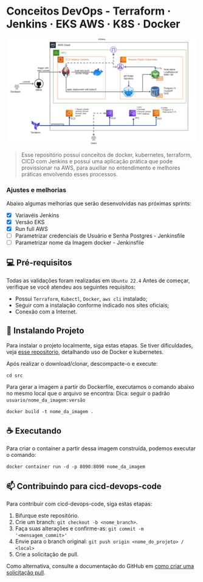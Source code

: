 # Conceitos DevOps - Terraform · Jenkins · EKS AWS · K8S · Docker

<!---Esses são exemplos. Veja https://shields.io para outras pessoas ou para personalizar este conjunto de escudos. Você pode querer incluir dependências, status do projeto e informações de licença aqui--->

<img src="assets/arch-aws.png" alt="Arquitetura do Projeto na AWS">

> Esse repositório possui conceitos de docker, kubernetes, terraform, CICD com Jenkins e possui uma aplicação prática que pode provissionar na AWS, para auxiliar no entendimento e melhores práticas envolvendo esses processos.

### Ajustes e melhorias

Abaixo algumas melhorias que serão desenvolvidas nas próximas sprints:

- [x] Variavéis Jenkins
- [x] Versão EKS
- [x] Run full AWS
- [ ] Parametrizar credenciais de Usuário e Senha Postgres - Jenkinsfile
- [ ] Parametrizar nome da Imagem docker - Jenkinsfile

## 💻 Pré-requisitos

Todas as validações foram realizadas em  `Ubuntu 22.4`
Antes de começar, verifique se você atendeu aos seguintes requisitos:
* Possui `Terraform`, `Kubectl`, `Docker`, `aws cli` instalado;
* Seguir com a instalação conforme indicado nos sites oficiais;
* Conexão com a Internet.

## 🚀 Instalando Projeto

Para instalar o projeto localmente, siga estas etapas.
Se tiver dificuldades, veja [esse repositorio](https://github.com/dbent0/conversor-temperatura-docker), detalhando uso de Docker e kubernetes.

Após realizar o download/clonar, descompacte-o e execute:

```
cd src
```
Para gerar a imagem a partir do Dockerfile, executamos o comando abaixo no mesmo local que o arquivo se encontra:
Dica: seguir o padrão `usuario/nome_da_imagem:versão`
```
docker build -t nome_da_imagem .
```

## ☕ Executando

Para criar o container a partir dessa imagem construída, podemos executar o comando:
```
docker container run -d -p 8090:8090 nome_da_imagem
```

## 📫 Contribuindo para cicd-devops-code
<!---Se o seu README for longo ou se você tiver algum processo ou etapas específicas que deseja que os contribuidores sigam, considere a criação de um arquivo CONTRIBUTING.md separado--->
Para contribuir com cicd-devops-code, siga estas etapas:

1. Bifurque este repositório.
2. Crie um branch: `git checkout -b <nome_branch>`.
3. Faça suas alterações e confirme-as: `git commit -m '<mensagem_commit>'`
4. Envie para o branch original: `git push origin <nome_do_projeto> / <local>`
5. Crie a solicitação de pull.

Como alternativa, consulte a documentação do GitHub em [como criar uma solicitação pull](https://help.github.com/en/github/collaborating-with-issues-and-pull-requests/creating-a-pull-request).
